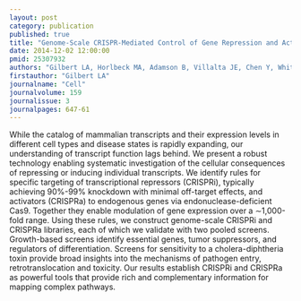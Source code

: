 ```yaml
---
layout: post
category: publication
published: true
title: "Genome-Scale CRISPR-Mediated Control of Gene Repression and Activation."
date: 2014-12-02 12:00:00
pmid: 25307932
authors: "Gilbert LA, Horlbeck MA, Adamson B, Villalta JE, Chen Y, Whitehead EH, Guimaraes C, Panning B, Ploegh HL, Bassik MC, Qi LS, Kampmann M, Weissman JS"
firstauthor: "Gilbert LA"
journalname: "Cell"
journalvolume: 159
journalissue: 3
journalpages: 647-61
---
```


While the catalog of mammalian transcripts and their expression levels in different cell types and disease states is rapidly expanding, our understanding of transcript function lags behind. We present a robust technology enabling systematic investigation of the cellular consequences of repressing or inducing individual transcripts. We identify rules for specific targeting of transcriptional repressors (CRISPRi), typically achieving 90%-99% knockdown with minimal off-target effects, and activators (CRISPRa) to endogenous genes via endonuclease-deficient Cas9. Together they enable modulation of gene expression over a ∼1,000-fold range. Using these rules, we construct genome-scale CRISPRi and CRISPRa libraries, each of which we validate with two pooled screens. Growth-based screens identify essential genes, tumor suppressors, and regulators of differentiation. Screens for sensitivity to a cholera-diphtheria toxin provide broad insights into the mechanisms of pathogen entry, retrotranslocation and toxicity. Our results establish CRISPRi and CRISPRa as powerful tools that provide rich and complementary information for mapping complex pathways.


